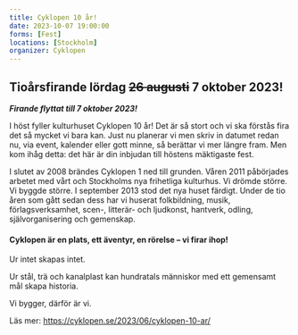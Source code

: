 ```yaml
---
title: Cyklopen 10 år!
date: 2023-10-07 19:00:00
forms: [Fest]
locations: [Stockholm]
organizer: Cyklopen
---
```

## Tioårsfirande lördag ~~26 augusti~~ 7 oktober 2023!

***Firande flyttat till 7 oktober 2023!***

I höst fyller kulturhuset Cyklopen 10 år! Det är så stort och vi ska förstås fira det så mycket vi bara kan. Just nu planerar vi men skriv in datumet redan nu, via event, kalender eller gott minne, så berättar vi mer längre fram. Men kom ihåg detta: det här är din inbjudan till höstens mäktigaste fest.

I slutet av 2008 brändes Cyklopen 1 ned till grunden. Våren 2011 påbörjades arbetet med vårt och Stockholms nya frihetliga kulturhus. Vi drömde större. Vi byggde större. I september 2013 stod det nya huset färdigt. Under de tio åren som gått sedan dess har vi huserat folkbildning, musik, förlagsverksamhet, scen-, litterär- och ljudkonst, hantverk, odling, självorganisering och gemenskap.

#### Cyklopen är en plats, ett äventyr, en rörelse – vi firar ihop!

Ur intet skapas intet.

Ur stål, trä och kanalplast kan hundratals människor med ett gemensamt mål skapa historia.

Vi bygger, därför är vi.

Läs mer: https://cyklopen.se/2023/06/cyklopen-10-ar/
